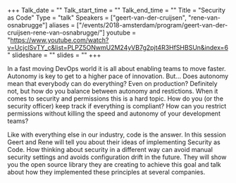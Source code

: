 +++
Talk_date = ""
Talk_start_time = ""
Talk_end_time = ""
Title = "Security as Code"
Type = "talk"
Speakers = ["geert-van-der-cruijsen", "rene-van-osnabrugge"]
aliases = ["/events/2018-amsterdam/program/geert-van-der-cruijsen-rene-van-osnabrugge/"]
youtube = "https://www.youtube.com/watch?v=UcjclSvTY_c&list=PLPZ5ONwmU2M24yVB7g2pjt4R3HfSHBSUn&index=6"
slideshare = ""
slides = ""
+++

In a fast moving DevOps world it is all about enabling teams to move faster. Autonomy is key to get to a higher pace of innovation. But… Does autonomy mean that everybody can do everything? Even on production? Definitely not, but how do you balance between autonomy and restictions. When it comes to security and permissions this is a hard topic. How do you (or the security officer) keep track if everything is compliant? How can you restrict permissions without killing the speed and autonomy of your development teams?

Like with everything else in our industry, code is the answer. In this session Geert and Rene will tell you about their ideas of implementing Security as Code. How thinking about security in a different way can avoid manual security settings and avoids configuration drift in the future. They will show you the open source library they are creating to achieve this goal and talk about how they implemented these principles at several companies.
